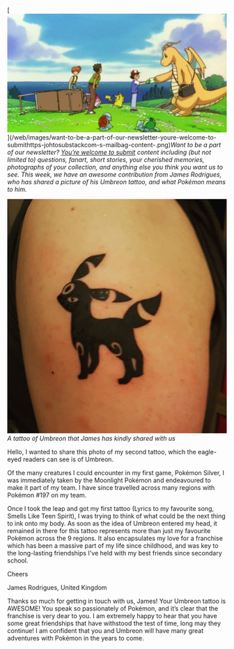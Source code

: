 

[![Want to be a part of our newsletter? [You’re welcome to submit](https://johto.substack.com/s/mailbag) content including (but not limited to) questions, fanart, short stories, your cherished memories, photographs of your collection, and anything else you think you want us to see. This week, we have an awesome contribution from James Rodrigues, who has shared a picture of his Umbreon tattoo, and what Pokémon means to him.](/web/images/want-to-be-a-part-of-our-newsletter-youre-welcome-to-submithttps-johtosubstackcom-s-mailbag-content-.png)](/web/images/want-to-be-a-part-of-our-newsletter-youre-welcome-to-submithttps-johtosubstackcom-s-mailbag-content-.png)*Want to be a part of our newsletter? [You’re welcome to submit](https://johto.substack.com/s/mailbag) content including (but not limited to) questions, fanart, short stories, your cherished memories, photographs of your collection, and anything else you think you want us to see. This week, we have an awesome contribution from James Rodrigues, who has shared a picture of his Umbreon tattoo, and what Pokémon means to him.*





[![A tattoo of Umbreon that James has kindly shared with us](/web/images/a-tattoo-of-umbreon-that-james-has-kindly-shared-with-us.jpeg)](/web/images/a-tattoo-of-umbreon-that-james-has-kindly-shared-with-us.jpeg)*A tattoo of Umbreon that James has kindly shared with us*



Hello, I wanted to share this photo of my second tattoo, which the eagle-eyed readers can see is of Umbreon.

Of the many creatures I could encounter in my first game, Pokémon Silver, I was immediately taken by the Moonlight Pokémon and endeavoured to make it part of my team. I have since travelled across many regions with Pokémon #197 on my team.

Once I took the leap and got my first tattoo (Lyrics to my favourite song, Smells Like Teen Spirit), I was trying to think of what could be the next thing to ink onto my body. As soon as the idea of Umbreon entered my head, it remained in there for this tattoo represents more than just my favourite Pokémon across the 9 regions. It also encapsulates my love for a franchise which has been a massive part of my life since childhood, and was key to the long-lasting friendships I've held with my best friends since secondary school.

Cheers

James Rodrigues, United Kingdom

Thanks so much for getting in touch with us, James! Your Umbreon tattoo is AWESOME! You speak so passionately of Pokémon, and it’s clear that the franchise is very dear to you. I am extremely happy to hear that you have some great friendships that have withstood the test of time, long may they continue! I am confident that you and Umbreon will have many great adventures with Pokémon in the years to come.